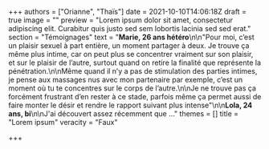 +++
authors = ["Orianne", "Thaïs"]
date = 2021-10-10T14:06:18Z
draft = true
image = ""
preview = "Lorem ipsum dolor sit amet, consectetur adipiscing elit. Curabitur quis justo sed sem lobortis lacinia sed sed erat."
section = "Témoignages"
text = "**Marie, 26 ans hétéro**\n\n\"Pour moi, c’est un plaisir sexuel à part entière, un moment partager à deux. Je trouve ça même plus intime, car on peut plus se concentrer vraiment sur son plaisir, et sur le plaisir de l’autre, surtout quand on retire la finalité que représente la pénétration.\n\nMême quand il n’y a pas de stimulation des parties intimes, je pense aux massages nus avec mon partenaire par exemple, c’est un moment où tu te concentres sur le corps de l’autre.\n\nJe ne trouve pas ça forcément frustrant d’en rester à ce stade, parfois même ça permet aussi de faire monter le désir et rendre le rapport suivant plus intense\"\n\n**Lola, 24 ans, bi**\n\nJ'ai découvert assez récemment que ..."
themes = []
title = "Lorem ipsum"
veracity = "Faux"

+++
